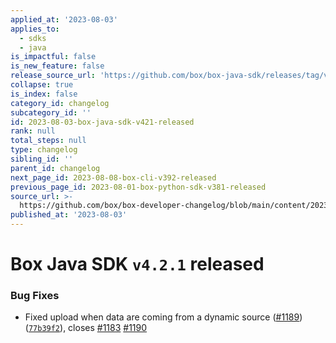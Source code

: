 ```yaml
---
applied_at: '2023-08-03'
applies_to:
  - sdks
  - java
is_impactful: false
is_new_feature: false
release_source_url: 'https://github.com/box/box-java-sdk/releases/tag/v4.2.1'
collapse: true
is_index: false
category_id: changelog
subcategory_id: ''
id: 2023-08-03-box-java-sdk-v421-released
rank: null
total_steps: null
type: changelog
sibling_id: ''
parent_id: changelog
next_page_id: 2023-08-08-box-cli-v392-released
previous_page_id: 2023-08-01-box-python-sdk-v381-released
source_url: >-
  https://github.com/box/box-developer-changelog/blob/main/content/2023/08-03-box-java-sdk-v421-released.md
published_at: '2023-08-03'
---
```

# Box Java SDK `v4.2.1` released

### Bug Fixes

* Fixed upload when data are coming from a dynamic source ([#1189][1]) ([`77b39f2`][2]), closes [#1183][3] [#1190][4]

[1]: https://github.com/box/box-java-sdk/issues/1189

[2]: https://github.com/box/box-java-sdk/commit/77b39f2645d53bdab0ade23b637c211ea070fcf5

[3]: https://github.com/box/box-java-sdk/issues/1183

[4]: https://github.com/box/box-java-sdk/issues/1190